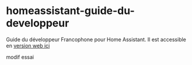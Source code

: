 # homeassistant-guide-du-developpeur
Guide du développeur Francophone pour Home Assistant. Il est accessible en [version web ici](https://developpeurs.hacf.fr) 


modif essai
